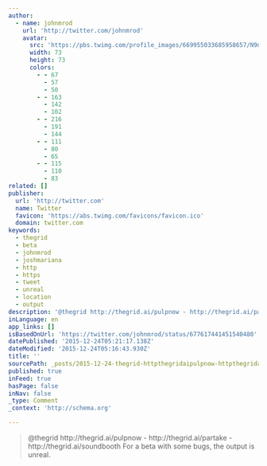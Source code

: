 ```yaml
---
author:
  - name: johnmrod
    url: 'http://twitter.com/johnmrod'
    avatar:
      src: 'https://pbs.twimg.com/profile_images/669955033685958657/N9n6dfcL_bigger.jpg'
      width: 73
      height: 73
      colors:
        - - 67
          - 57
          - 50
        - - 163
          - 142
          - 102
        - - 216
          - 191
          - 144
        - - 111
          - 80
          - 65
        - - 115
          - 110
          - 83
related: []
publisher:
  url: 'http://twitter.com'
  name: Twitter
  favicon: 'https://abs.twimg.com/favicons/favicon.ico'
  domain: twitter.com
keywords:
  - thegrid
  - beta
  - johnmrod
  - joshmariana
  - http
  - https
  - tweet
  - unreal
  - location
  - output
description: '@thegrid http://thegrid.ai/pulpnow - http://thegrid.ai/partake - http://thegrid.ai/soundbooth For a beta with some bugs, the output is unreal.'
inLanguage: en
app_links: []
isBasedOnUrl: 'https://twitter.com/johnmrod/status/677617441451540480'
datePublished: '2015-12-24T05:21:17.138Z'
dateModified: '2015-12-24T05:16:43.930Z'
title: ''
sourcePath: _posts/2015-12-24-thegrid-httpthegridaipulpnow-httpthegridaiparta.md
published: true
inFeed: true
hasPage: false
inNav: false
_type: Comment
_context: 'http://schema.org'

---
```

> &commat;thegrid http&colon;&sol;&sol;thegrid&period;ai&sol;pulpnow - http&colon;&sol;&sol;thegrid&period;ai&sol;partake - http&colon;&sol;&sol;thegrid&period;ai&sol;soundbooth For a beta with some bugs&comma; the output is unreal&period;